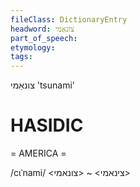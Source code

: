 ```yaml
---
fileClass: DictionaryEntry
headword: צונאַמי
part_of_speech: 
etymology: 
tags: 
---
```

צונאַמי
'tsunami'

HASIDIC
=======
= AMERICA = 

/cɩˈnami/ <צינאמי> ~ <צונאמי>